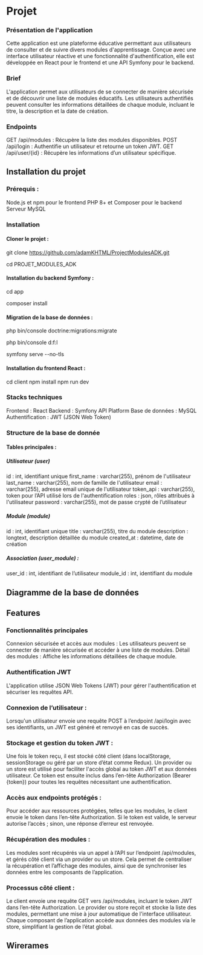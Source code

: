 # Projet 

### Présentation de l'application
Cette application est une plateforme éducative permettant aux utilisateurs de consulter et de suivre divers modules d'apprentissage. Conçue avec une interface utilisateur réactive et une fonctionnalité d'authentification, elle est développée en React pour le frontend et une API Symfony pour le backend.

### Brief
L'application permet aux utilisateurs de se connecter de manière sécurisée et de découvrir une liste de modules éducatifs. Les utilisateurs authentifiés peuvent consulter les informations détaillées de chaque module, incluant le titre, la description et la date de création.

### Endpoints

GET /api/modules : Récupère la liste des modules disponibles.
POST /api/login : Authentifie un utilisateur et retourne un token JWT.
GET /api/user/{id} : Récupère les informations d’un utilisateur spécifique.

## Installation du projet

### Prérequis : 

Node.js et npm pour le frontend
PHP 8+ et Composer pour le backend
Serveur MySQL 

### Installation

#### Cloner le projet :

git clone https://github.com/adamKHTML/ProjectModulesADK.git 

cd PROJET_MODULES_ADK

#### Installation du backend Symfony :

cd app

composer install

#### Migration de la base de données :

php bin/console doctrine:migrations:migrate

 php bin/console d:f:l    

symfony serve --no-tls

#### Installation du frontend React :

cd client
npm install
npm run dev

### Stacks techniques
Frontend : React
Backend : Symfony API Platform
Base de données : MySQL
Authentification : JWT (JSON Web Token)

### Structure de la base de donnée  

#### Tables principales : 

##### Utilisateur (user)

id : int, identifiant unique
first_name : varchar(255), prénom de l'utilisateur
last_name : varchar(255), nom de famille de l'utilisateur
email : varchar(255), adresse email unique de l'utilisateur
token_api : varchar(255), token pour l’API utilisé lors de l'authentification
roles : json, rôles attribués à l'utilisateur
password : varchar(255), mot de passe crypté de l’utilisateur


##### Module (module)

id : int, identifiant unique
title : varchar(255), titre du module
description : longtext, description détaillée du module
created_at : datetime, date de création

##### Association (user_module) : 

user_id : int, identifiant de l’utilisateur
module_id : int, identifiant du module


## Diagramme de la base de données


## Features 

### Fonctionnalités principales

Connexion sécurisée et accès aux modules : Les utilisateurs peuvent se connecter de manière sécurisée et accéder à une liste de modules.
Détail des modules : Affiche les informations détaillées de chaque module.

### Authentification JWT
L'application utilise JSON Web Tokens (JWT) pour gérer l'authentification et sécuriser les requêtes API.

### Connexion de l’utilisateur :

Lorsqu'un utilisateur envoie une requête POST à l’endpoint /api/login avec ses identifiants, un JWT est généré et renvoyé en cas de succès.

### Stockage et gestion du token JWT :

Une fois le token reçu, il est stocké côté client (dans localStorage, sessionStorage ou géré par un store d’état comme Redux).
Un provider ou un store est utilisé pour faciliter l'accès global au token JWT et aux données utilisateur.
Ce token est ensuite inclus dans l’en-tête Authorization (Bearer {token}) pour toutes les requêtes nécessitant une authentification.

### Accès aux endpoints protégés :

Pour accéder aux ressources protégées, telles que les modules, le client envoie le token dans l’en-tête Authorization.
Si le token est valide, le serveur autorise l’accès ; sinon, une réponse d’erreur est renvoyée.

### Récupération des modules : 
Les modules sont récupérés via un appel à l’API sur l’endpoint /api/modules, et gérés côté client via un provider ou un store. Cela permet de centraliser la récupération et l’affichage des modules, ainsi que de synchroniser les données entre les composants de l’application.

### Processus côté client :
Le client envoie une requête GET vers /api/modules, incluant le token JWT dans l’en-tête Authorization.
Le provider ou store reçoit et stocke la liste des modules, permettant une mise à jour automatique de l'interface utilisateur.
Chaque composant de l’application accède aux données des modules via le store, simplifiant la gestion de l’état global.

## Wirerames 





